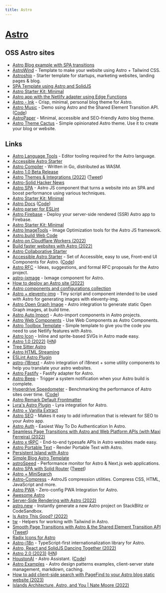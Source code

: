 ```yaml
---
title: Astro
---
```


# [Astro](https://astro.build/)

## OSS Astro sites

- [Astro Blog example with SPA transitions](https://stackblitz.com/edit/github-v3zaa5?file=src%2Fcomponents%2FBaseHead.astro)
- [AstroWind](https://github.com/onwidget/astrowind) - Template to make your website using Astro + Tailwind CSS.
- [Astroship](https://github.com/surjithctly/astroship) - Starter template for startups, marketing websites, landing pages & blog.
- [SPA Template using Astro and SolidJS](https://github.com/lxsmnsyc/astro-solid-spa)
- [Astro Starter Kit: Minimal](https://github.com/mattrothenberg/1kx-astro)
- [Astro app with the Netlify adapter using Edge Functions](https://github.com/sarahetter/astro-netlify-edge-starter)
- [Astro - Ink](https://github.com/one-aalam/astro-ink) - Crisp, minimal, personal blog theme for Astro.
- [Astro Music](https://astro-music.netlify.app/) - Demo ssing Astro and the Shared Element Transition API. ([Code](https://github.com/Charca/astro-music))
- [AstroPaper](https://github.com/satnaing/astro-paper) - Minimal, accessible and SEO-friendly Astro blog theme.
- [Astro Theme Cactus](https://github.com/chrismwilliams/astro-theme-cactus) - Simple opinionated Astro theme. Use it to create your blog or website.

## Links

- [Astro Language Tools](https://github.com/withastro/language-tools) - Editor tooling required for the Astro language.
- [Accessible Astro Starter](https://github.com/markteekman/accessible-astro-starter)
- [Astro Compiler](https://github.com/withastro/compiler) - Written in Go, distributed as WASM.
- [Astro 1.0 Beta Release](https://astro.build/blog/astro-1-beta-release/)
- [Astro Themes & Integrations (2022)](https://astro.build/blog/themes-and-integrations/) ([Tweet](https://twitter.com/n_moore/status/1511778064753172483))
- [Astro-Solid Hacker News](https://github.com/ryansolid/astro-solid-hackernews)
- [Astro SPA](https://github.com/RafidMuhymin/astro-spa) - Astro JS component that turns a website into an SPA and boost performance using various techniques.
- [Astro Starter Kit: Minimal](https://github.com/bholmesdev/stream-overlays)
- [Astro Docs](https://docs.astro.build/en/getting-started/) ([Code](https://github.com/withastro/docs))
- [Astro parser for ESLint](https://github.com/ota-meshi/astro-eslint-parser)
- [Astro Firebase](https://github.com/thepassle/astro-firebase) - Deploy your server-side rendered (SSR) Astro app to Firebase.
- [Astro Starter Kit: Minimal](https://github.com/thepassle/astro-service-worker)
- [Astro ImageTools](https://github.com/RafidMuhymin/astro-imagetools) - Image Optimization tools for the Astro JS framework.
- [Astro.build Web Code](https://github.com/withastro/astro.build)
- [Astro on Cloudflare Workers (2022)](https://dev.to/thepassle/astro-on-cloudflare-workers-2ng7)
- [Build faster websites with Astro (2022)](https://www.youtube.com/watch?v=x3hiyWikdrE)
- [Astro Collaborative Starter](https://github.com/CTNicholas/astro-collaborative-starter)
- [Accessible Astro Starter](https://components.accessible-astro.dev/) - Set of Accessible, easy to use, Front-end UI Components for Astro. ([Code](https://github.com/markteekman/accessible-astro-components))
- [Astro RFC](https://github.com/withastro/rfcs) - Ideas, suggestions, and formal RFC proposals for the Astro project.
- [astro-ixmage](https://github.com/readonlychild/astro-ixmage) - Ixmage component for Astro.
- [How to deploy an Astro site (2022)](https://www.netlify.com/blog/how-to-deploy-astro/)
- [Astro components and configurations collection](https://github.com/JulianCataldo/astro)
- [Astro + eleventy-img](https://github.com/Princesseuh/astro-eleventy-img) - Tiny script and component intended to be used with Astro for generating images with eleventy-img.
- [Astro Open Graph Image](https://github.com/Kendy205/astro-og-image) - Astro integration to generate static Open Graph images, at build time.
- [Astro Auto Import](https://github.com/delucis/astro-auto-import) - Auto-import components in Astro projects.
- [Astro Web Components](https://github.com/astro-community/web-components) - Use Web Components as Astro Components.
- [Astro Toolbox Template](https://github.com/netlify-templates/astro-toolbox) - Simple template to give you the code you need to use Netlify features with Astro.
- [Astro Icon](https://github.com/natemoo-re/astro-icon) - Inline and sprite-based SVGs in Astro made easy.
- [Astro 1.0 (2022)](https://astro.build/blog/astro-1/) ([HN](https://news.ycombinator.com/item?id=32401159))
- [Tree Sitter Astro](https://github.com/virchau13/tree-sitter-astro)
- [Astro HTML Streaming](https://twitter.com/RyanCarniato/status/1557132452589473792)
- [ESLint Astro Plugin](https://github.com/ota-meshi/eslint-plugin-astro)
- [astro-i18next](https://github.com/yassinedoghri/astro-i18next) - Astro integration of i18next + some utility components to help you translate your astro websites.
- [Astro Fastify](https://github.com/matthewp/astro-fastify) - Fastify adapter for Astro.
- [Astro Beep](https://github.com/natemoo-re/astro-beep) - Trigger a system notification when your Astro build is complete.
- [Hyperdrive Speedometer](https://hyperdrive-speedometer.netlify.app/) - Benchmarking the performance of Astro sites over time. ([Code](https://github.com/delucis/hyperdrive-speedometer))
- [Astro Remark Default Frontmatter](https://github.com/BryceRussell/astro-remark-default-frontmatter)
- [Lyra's Astro Plugin](https://github.com/LyraSearch/plugin-astro) - Lyra integration for Astro.
- [Astro + Vanilla Extract](https://github.com/markdalgleish/astro-vanilla-extract-demo)
- [Astro SEO](https://github.com/jonasmerlin/astro-seo) - Makes it easy to add information that is relevant for SEO to your Astro app.
- [Astro Auth](https://github.com/astro-community/astro-auth) - Easiest Way To Do Authentication In Astro.
- [Seamless Page Transitions with Astro and Web Platform APIs (with Maxi Ferreira) (2022)](https://someantics.dev/astro-page-transitions/)
- [Astro x tRPC](https://github.com/MoustaphaDev/astro-trpc) - End-to-end typesafe APIs in Astro wesbites made easy.
- [Astro Portable Text](https://github.com/theisel/astro-portabletext) - Render Portable Text with Astro.
- [Persistent Island with Astro](https://twitter.com/charca/status/1577043347176189952)
- [Simple Blog Astro Template](https://littlesticks.dev/templates/simple-blog/)
- [astroSpeed](https://github.com/oslabs-beta/astrospeed) - Performance monitor for Astro & Next.js web applications.
- [Astro SPA with Solid Router](https://github.com/bholmesdev/is-even) ([Tweet](https://twitter.com/BHolmesDev/status/1582726860646993920))
- [Astro + MiniSearch](https://github.com/Barnabas/astro-minisearch)
- [Astro-Compress](https://github.com/astro-community/astro-compress) - AstroJS compression utilities. Compress CSS, HTML, JavaScript and more.
- [Astro PWA](https://github.com/vite-pwa/astro) - Zero-config PWA Integration for Astro.
- [Awesome Astro](https://github.com/one-aalam/awesome-astro)
- [Server-Side Rendering with Astro (2022)](https://astro.build/blog/experimental-server-side-rendering/)
- [astro.new](https://github.com/withastro/astro.new) - Instantly generate a new Astro project on StackBlitz or CodeSandbox.
- [Is Astro This Good? (2022)](https://www.youtube.com/watch?v=Sqp5VSqbQOY)
- [tw](https://github.com/norskeld/tw) - Helpers for working with Tailwind in Astro.
- [Smooth Page Transitions with Astro & the Shared Element Transition API](https://github.com/Charca/astro-view-transitions) ([Tweet](https://twitter.com/charca/status/1594725772148752391))
- [Radix Icons for Astro](https://github.com/astro-community/icons)
- [Astro-i18n](https://github.com/Alexandre-Fernandez/astro-i18n) - TypeScript-first internationalization library for Astro.
- [Astro, React and SolidJS Dancing Together (2022)](https://dev.to/mbarzeev/astro-react-and-solidjs-dancing-together-56oc)
- [Astro 2.0 (2023)](https://astro.build/blog/astro-2/) ([HN](https://news.ycombinator.com/item?id=34507170))
- [HoustonAI](https://houston.astro.build/) - Astro Assistant. ([Code](https://github.com/withastro/houston.astro.build))
- [Astro Examples](https://github.com/MicroWebStacks/astro-examples) - Astro design patterns examples, client-server state management, markdown, caching.
- [How to add client-side search with PageFind to your Astro blog static website (2023)](https://lirantal.com/blog/2023-01-01_-how_to_add_client-side_search_to_your_astro_blog_static_website)
- [Islands Architecture, Astro, and You | Nate Moore (2022)](https://www.youtube.com/watch?v=SICd8tTEqvs)
